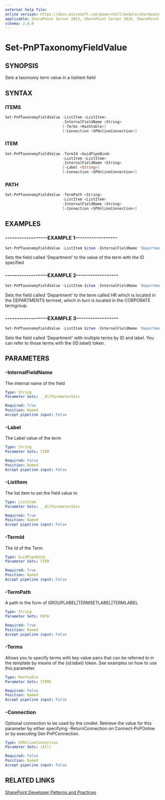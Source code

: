 ```yaml
---
external help file:
online version: https://docs.microsoft.com/powershell/module/sharepoint-pnp/set-pnptaxonomyfieldvalue
applicable: SharePoint Server 2013, SharePoint Server 2016, SharePoint Server 2019, SharePoint Online
schema: 2.0.0
---
```

# Set-PnPTaxonomyFieldValue

## SYNOPSIS
Sets a taxonomy term value in a listitem field

## SYNTAX 

### ITEMS
```powershell
Set-PnPTaxonomyFieldValue -ListItem <ListItem>
                          -InternalFieldName <String>
                          [-Terms <Hashtable>]
                          [-Connection <SPOnlineConnection>]
```

### ITEM
```powershell
Set-PnPTaxonomyFieldValue -TermId <GuidPipeBind>
                          -ListItem <ListItem>
                          -InternalFieldName <String>
                          [-Label <String>]
                          [-Connection <SPOnlineConnection>]
```

### PATH
```powershell
Set-PnPTaxonomyFieldValue -TermPath <String>
                          -ListItem <ListItem>
                          -InternalFieldName <String>
                          [-Connection <SPOnlineConnection>]
```

## EXAMPLES

### ------------------EXAMPLE 1------------------
```powershell
Set-PnPTaxonomyFieldValue -ListItem $item -InternalFieldName 'Department' -TermId 863b832b-6818-4e6a-966d-2d3ee057931c
```

Sets the field called 'Department' to the value of the term with the ID specified

### ------------------EXAMPLE 2------------------
```powershell
Set-PnPTaxonomyFieldValue -ListItem $item -InternalFieldName 'Department' -TermPath 'CORPORATE|DEPARTMENTS|HR'
```

Sets the field called 'Department' to the term called HR which is located in the DEPARTMENTS termset, which in turn is located in the CORPORATE termgroup.

### ------------------EXAMPLE 3------------------
```powershell
Set-PnPTaxonomyFieldValue -ListItem $item -InternalFieldName 'Department' -Terms @{"TermId1"="Label1";"TermId2"="Label2"}
```

Sets the field called 'Department' with multiple terms by ID and label. You can refer to those terms with the {ID:label} token.

## PARAMETERS

### -InternalFieldName
The internal name of the field

```yaml
Type: String
Parameter Sets: __AllParameterSets

Required: True
Position: Named
Accept pipeline input: False
```

### -Label
The Label value of the term

```yaml
Type: String
Parameter Sets: ITEM

Required: False
Position: Named
Accept pipeline input: False
```

### -ListItem
The list item to set the field value to

```yaml
Type: ListItem
Parameter Sets: __AllParameterSets

Required: True
Position: Named
Accept pipeline input: False
```

### -TermId
The Id of the Term

```yaml
Type: GuidPipeBind
Parameter Sets: ITEM

Required: True
Position: Named
Accept pipeline input: False
```

### -TermPath
A path in the form of GROUPLABEL|TERMSETLABEL|TERMLABEL

```yaml
Type: String
Parameter Sets: PATH

Required: True
Position: Named
Accept pipeline input: False
```

### -Terms
Allows you to specify terms with key value pairs that can be referred to in the template by means of the {id:label} token. See examples on how to use this parameter.

```yaml
Type: Hashtable
Parameter Sets: ITEMS

Required: False
Position: Named
Accept pipeline input: False
```

### -Connection
Optional connection to be used by the cmdlet. Retrieve the value for this parameter by either specifying -ReturnConnection on Connect-PnPOnline or by executing Get-PnPConnection.

```yaml
Type: SPOnlineConnection
Parameter Sets: (All)

Required: False
Position: Named
Accept pipeline input: False
```

## RELATED LINKS

[SharePoint Developer Patterns and Practices](https://aka.ms/sppnp)
